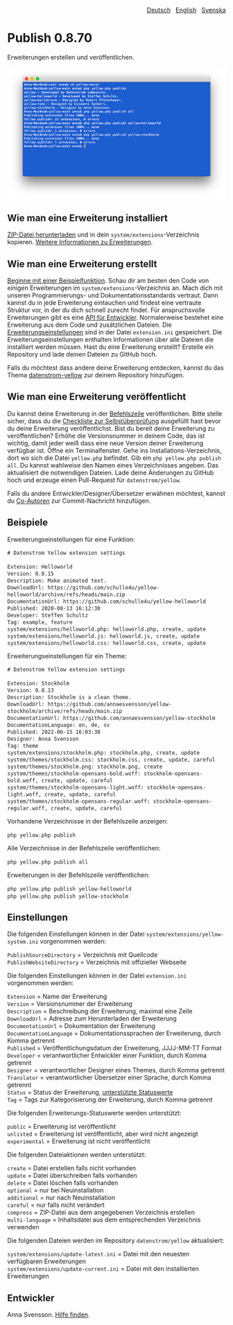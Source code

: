 <p align="right"><a href="README-de.md">Deutsch</a> &nbsp; <a href="README.md">English</a> &nbsp; <a href="README-sv.md">Svenska</a></p>

# Publish 0.8.70

Erweiterungen erstellen und veröffentlichen.

<p align="center"><img src="SCREENSHOT.png" alt="Bildschirmfoto"></p>

## Wie man eine Erweiterung installiert

[ZIP-Datei herunterladen](https://github.com/annaesvensson/yellow-publish/archive/refs/heads/main.zip) und in dein `system/extensions`-Verzeichnis kopieren. [Weitere Informationen zu Erweiterungen](https://github.com/annaesvensson/yellow-update/tree/main/README-de.md).

## Wie man eine Erweiterung erstellt

[Beginne mit einer Beispielfunktion](https://github.com/schulle4u/yellow-helloworld). Schau dir am besten den Code von einigen Erweiterungen im `system/extensions`-Verzeichnis an. Mach dich mit unseren Programmierungs- und Dokumentationsstandards vertraut. Dann kannst du in jede Erweiterung eintauchen und findest eine vertraute Struktur vor, in der du dich schnell zurecht findet. Für anspruchsvolle Erweiterungen gibt es eine [API für Entwickler](https://datenstrom.se/de/yellow/help/api-for-developers). Normalerweise bestehet eine Erweiterung aus dem Code und zusätzlichen Dateien. Die [Erweiterungseinstellungen](#einstellungen) sind in der Datei `extension.ini` gespeichert. Die Erweiterungseinstellungen enthalten Informationen über alle Dateien die installiert werden müssen. Hast du eine Erweiterung erstellt? Erstelle ein Repository und lade deinen Dateien zu GitHub hoch.

Falls du möchtest dass andere deine Erweiterung entdecken, kannst du das Thema [datenstrom-yellow](https://github.com/topics/datenstrom-yellow) zur deinem Repository hinzufügen.

## Wie man eine Erweiterung veröffentlicht

Du kannst deine Erweiterung in der [Befehlszeile](https://github.com/annaesvensson/yellow-core/tree/main/README-de.md) veröffentlichen. Bitte stelle sicher, dass du die [Checkliste zur Selbstüberprüfung](self-review-checklist.md) ausgefüllt hast bevor du deine Erweiterung veröffentlichst. Bist du bereit deine Erweiterung zu veröffentlichen? Erhöhe die Versionsnummer in deinem Code, das ist wichtig, damit jeder weiß dass eine neue Version deiner Erweiterung verfügbar ist. Öffne ein Terminalfenster. Gehe ins Installations-Verzeichnis, dort wo sich die Datei `yellow.php` befindet. Gib ein `php yellow.php publish all`. Du kannst wahlweise den Namen eines Verzeichnisses angeben. Das aktualisiert die notwendigen Dateien. Lade deine Änderungen zu GitHub hoch und erzeuge einen Pull-Request für `datenstrom/yellow`.

Falls du andere Entwickler/Designer/Übersetzer erwähnen möchtest, kannst du [Co-Autoren](https://docs.github.com/en/pull-requests/committing-changes-to-your-project/creating-and-editing-commits/creating-a-commit-with-multiple-authors) zur Commit-Nachricht hinzufügen.

## Beispiele

Erweiterungseinstellungen für eine Funktion:

~~~
# Datenstrom Yellow extension settings

Extension: Helloworld
Version: 0.8.15
Description: Make animated text.
DownloadUrl: https://github.com/schulle4u/yellow-helloworld/archive/refs/heads/main.zip
DocumentationUrl: https://github.com/schulle4u/yellow-helloworld
Published: 2020-08-13 16:12:30
Developer: Steffen Schultz
Tag: example, feature
system/extensions/helloworld.php: helloworld.php, create, update
system/extensions/helloworld.js: helloworld.js, create, update
system/extensions/helloworld.css: helloworld.css, create, update
~~~

Erweiterungseinstellungen für ein Theme:

~~~
# Datenstrom Yellow extension settings

Extension: Stockholm
Version: 0.8.13
Description: Stockholm is a clean theme.
DownloadUrl: https://github.com/annaesvensson/yellow-stockholm/archive/refs/heads/main.zip
DocumentationUrl: https://github.com/annaesvensson/yellow-stockholm
DocumentationLanguage: en, de, sv
Published: 2022-06-15 16:03:38
Designer: Anna Svensson
Tag: theme
system/extensions/stockholm.php: stockholm.php, create, update
system/themes/stockholm.css: stockholm.css, create, update, careful
system/themes/stockholm.png: stockholm.png, create
system/themes/stockholm-opensans-bold.woff: stockholm-opensans-bold.woff, create, update, careful
system/themes/stockholm-opensans-light.woff: stockholm-opensans-light.woff, create, update, careful
system/themes/stockholm-opensans-regular.woff: stockholm-opensans-regular.woff, create, update, careful
~~~

Vorhandene Verzeichnisse in der Befehlszeile anzeigen:

`php yellow.php publish`  

Alle Verzeichnisse in der Befehlszeile veröffentlichen:

`php yellow.php publish all`  

Erweiterungen in der Befehlszeile veröffentlichen:

`php yellow.php publish yellow-helloworld`  
`php yellow.php publish yellow-stockholm`  

## Einstellungen

Die folgenden Einstellungen können in der Datei `system/extensions/yellow-system.ini` vorgenommen werden:

`PublishSourceDirectory` = Verzeichnis mit Quellcode  
`PublishWebsiteDirectory` = Verzeichnis mit offizieller Webseite  

Die folgenden Einstellungen können in der Datei `extension.ini` vorgenommen werden:

`Extension` = Name der Erweiterung  
`Version` = Versionsnummer der Erweiterung  
`Description` = Beschreibung der Erweiterung, maximal eine Zeile  
`DownloadUrl` = Adresse zum Herunterladen der Erweiterung  
`DocumentationUrl` = Dokumentation der Erweiterung  
`DocumentationLanguage` = Dokumentationssprachen der Erweiterung, durch Komma getrennt  
`Published` = Veröffentlichungsdatum der Erweiterung, JJJJ-MM-TT Format  
`Developer` = verantwortlicher Entwickler einer Funktion, durch Komma getrennt  
`Designer` = verantwortlicher Designer eines Themes, durch Komma getrennt  
`Translator` = verantwortlicher Übersetzer einer Sprache, durch Komma getrennt  
`Status` = Status der Erweiterung, [unterstützte Statuswerte](#einstellungen-status)  
`Tag` = Tags zur Kategorisierung der Erweiterung, durch Komma getrennt  

<a id="einstellungen-status"></a>Die folgenden Erweiterungs-Statuswerte werden unterstützt:

`public` = Erweiterung ist veröffentlicht  
`unlisted` = Erweiterung ist veröffentlicht, aber wird nicht angezeigt  
`experimental` = Erweiterung ist nicht veröffentlicht  

<a id="einstellungen-actions"></a>Die folgenden Dateiaktionen werden unterstützt:

`create` = Datei erstellen falls nicht vorhanden  
`update` = Datei überschreiben falls vorhanden  
`delete` = Datei löschen falls vorhanden  
`optional` = nur bei Neuinstallation  
`additional` = nur nach Neuinstallation  
`careful` = nur falls nicht verändert  
`compress` = ZIP-Datei aus dem angegebenen Verzeichnis erstellen  
`multi-language` = Inhaltsdatei aus dem entsprechenden Verzeichnis verwenden  

Die folgenden Dateien werden im Repository `datenstrom/yellow` aktualisiert:

`system/extensions/update-latest.ini` = Datei mit den neuesten verfügbaren Erweiterungen  
`system/extensions/update-current.ini` = Datei mit den installierten Erweiterungen  

## Entwickler

Anna Svensson. [Hilfe finden](https://datenstrom.se/de/yellow/help/).
